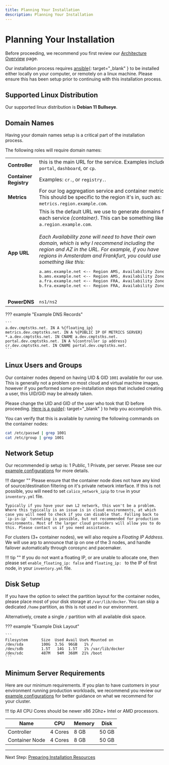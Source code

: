 ```yaml
---
title: Planning Your Installation
description: Planning Your Installation
---
```

# Planning Your Installation

Before proceeding, we recommend you first review our [Architecture Overview](../architecture_overview.md) page.

Our installation process requires [ansible](https://docs.ansible.com/ansible/latest/installation_guide/intro_installation.html){: target="_blank" } to be installed either locally on your computer, or remotely on a linux machine. Please ensure this has been setup prior to continuing with this installation process.

## Supported Linux Distribution

Our supported linux distribution is **Debian 11 Bullseye**.

## Domain Names

Having your domain names setup is a critical part of the installation process.

The following roles will require domain names:

<table>
<tbody>
    <tr>
        <td><b>Controller</b></td>
        <td>this is the main URL for the service. Examples include: <code>portal</code>, <code>dashboard</code>, or <code>cp</code>.</td>
    </tr>
    <tr>
        <td><b>Container Registry</b></td>
        <td>Examples: <code>cr.</code>, or <code>registry.</code>.</td>
    </tr>
    <tr>
        <td><b>Metrics</b></td>
        <td>
            For our log aggregation service and container metrics. This should be specific to the region it's in, such as: <code>metrics.region.example.com</code>.
        </td>
    </tr>
    <tr>
        <td><b>App URL</b></td>
        <td>
            This is the default URL we use to generate domains for each service <em>(container)</em>. This can be something like <code>a.region.example.com</code>. 
            <br><br>
            <em>Each Availability zone will need to have their own domain, which is why I recommend including the region and AZ in the URL. For example, if you have regions in Amsterdam and Frankfurt, you could use something like this:</em>
            <br>
            <pre>
a.ams.example.net <-- Region AMS, Availability Zone 1
b.ams.example.net <-- Region AMS, Availability Zone 2
a.fra.example.net <-- Region FRA, Availability Zone 1
b.fra.example.net <-- Region FRA, Availability Zone 2
            </pre>
        </td>
    </tr>
    <tr>
        <td><b>PowerDNS</b></td>
        <td>
            <code>ns1/ns2</code>
        </td>
    </tr>
</tbody>
</table>

??? example "Example DNS Records"

    ```
    a.dev.cmptstks.net. IN A %{floating_ip}
    metrics.dev.cmptstks.net. IN A %{PUBLIC IP OF METRICS SERVER}
    *.a.dev.cmptstks.net. IN CNAME a.dev.cmptstks.net.
    portal.dev.cmptstks.net. IN A %{controller ip address}
    cr.dev.cmptstks.net. IN CNAME portal.dev.cmptstks.net.
    ```

## Linux Users and Groups

Our container nodes depend on having UID & GID `1001` available for our use. This is generally not a problem on most cloud and virtual machine images, however if you performed some pre-installation steps that included creating a user, this UID/GID may be already taken. 

Please change the UID and GID of the user who took that ID before proceeding. [Here is a guide](https://kerneltalks.com/tips-tricks/how-to-change-uid-or-gid-safely-in-linux/){: target="_blank" } to help you accomplish this.

You can verify that this is available by running the following commands on the container nodes:

```bash
cat /etc/passwd | grep 1001
cat /etc/group | grep 1001
```

## Network Setup
Our recommended ip setup is: 1 Public, 1 Private, per server. Please see our [example configurations](../architecture_overview.md#example-configurations) for more details.

!!! danger ""
    Please ensure that the container node does not have any kind of source/destination filtering on it's private network interface. If this is not possible, you will need to set `calico_network_ipip` to `true` in your `inventory.yml` file.

    Typically if you have your own L2 network, this won't be a problem. Where this typically is an issue is in cloud environments, at which case you will need to check if you can disable that. Falling back to `ip-in-ip` tunneling is possible, but not recommended for production environments. Most of the larger cloud providers will allow you to do this. Please contact us if you need assistance.

For clusters (3+ container nodes), we will also require a _Floating IP Address_. We will use arp to announce that ip on one of the 3 nodes, and handle failover automatically through corosync and pacemaker.

!!! tip ""
    If you do not want a floating IP, or are unable to allocate one, then please set `enable_floating_ip: false` and `floating_ip: ` to the IP of first node, in your `inventory.yml` file.


## Disk Setup
If you have the option to select the partition layout for the container nodes, please place most of your disk storage at `/var/lib/docker`. You can skip a dedicated `/home` partition, as this is not used in our environment.

Alternatively, create a single `/` partition with all available disk space.

??? example "Example Disk Layout"

    ```
    Filesystem      Size  Used Avail Use% Mounted on
    /dev/sda        100G  3.5G  96GB   1% /
    /dev/sdb        1.5T   14G  1.5T   1% /var/lib/docker
    /dev/sdc        487M   94M  368M  21% /boot
    ```

## Minimum Server Requirements

Here are our minimum requirements. If you plan to have customers in your environment running production workloads, we recommend you review our [example configurations](../architecture_overview.md#example-configurations) for better guidance on what we recommend for your cluster. 

!!! tip
    All CPU Cores should be newer x86 2Ghz+ Intel or AMD processors.


Name           | CPU     | Memory | Disk
---------------|---------|--------|------
Controller     | 4 Cores | 8 GB   | 50 GB
Container Node | 4 Cores | 8 GB   | 50 GB


---
Next Step: [Preparing Installation Resources](1_prepare.md)
